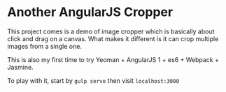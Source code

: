# Another AngularJS Cropper

This project comes is a demo of image cropper which is basically about click and drag on a canvas. What makes it different is it can crop multiple images from a single one.

This is also my first time to try Yeoman + AngularJS 1 + es6 + Webpack + Jasmine.

To play with it, start by `gulp serve` then visit `localhost:3000`
